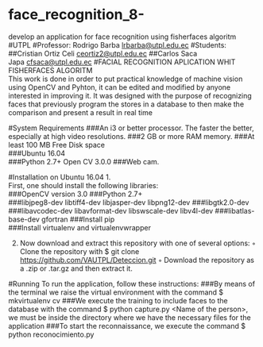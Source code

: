 # face_recognition_8-
develop an application for face recognition using fisherfaces algoritm
#UTPL 
#Professor: Rodrigo Barba lrbarba@utpl.edu.ec 
#Students: 
##Cristian Ortiz Celi ceortiz2@utpl.edu.ec 
##Carlos Saca Japa cfsaca@utpl.edu.ec 
#FACIAL RECOGNITION APLICATION WHIT FISHERFACES ALGORITM  
This work is done in order to put practical knowledge of machine vision using OpenCV and Pyhton, it can be edited and modified by anyone interested in improving it. It was designed with the purpose of recognizing faces that previously program the stores in a database to then make the comparison and present a result in real time 

#System Requirements 
###An i3 or better processor. The faster the better, especially at high video resolutions. 
###2 GB or more RAM memory. 
###At least 100 MB Free Disk space  
###Ubuntu 16.04  
###Python 2.7+ Open CV 3.0.0 
###Web cam. 

#Installation on Ubuntu 16.04 1.  
First, one should install the following libraries:  
###OpenCV version 3.0 
###Python 2.7+  
###libjpeg8-dev libtiff4-dev libjasper-dev libpng12-dev 
###libgtk2.0-dev 
###libavcodec-dev libavformat-dev libswscale-dev libv4l-dev 
###libatlas-base-dev gfortran 
###Install pip 
###Install virtualenv and virtualenvwrapper  

2.  Now download and extract this repository with one of several options: 
◦ Clone the repository with $ git clone https://github.com/VAUTPL/Deteccion.git 
◦ Download the repository as a .zip or .tar.gz and then extract it. 

#Running
To run the application, follow these instructions: 
###By means of the terminal we raise the virtual environment with the command  $ mkvirtualenv cv 
###We execute the training to include faces to the database with the command $ python capture.py &lt;Name of the person>, we must be inside the directory where we have the necessary files for the application
###To start the reconnaissance, we execute the command $ python  reconocimiento.py
